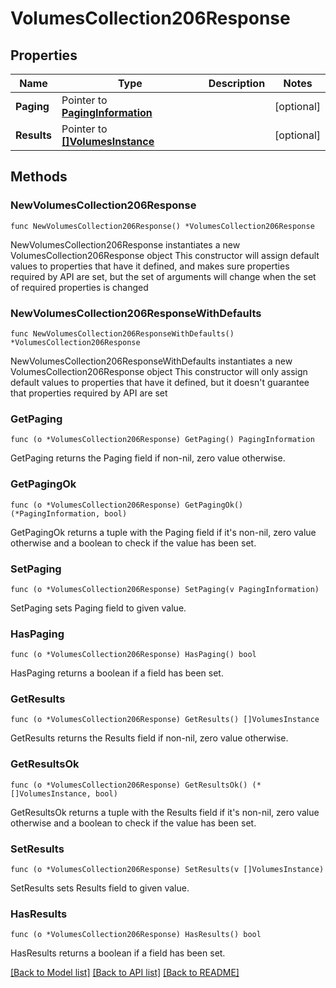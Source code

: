 # VolumesCollection206Response

## Properties

Name | Type | Description | Notes
------------ | ------------- | ------------- | -------------
**Paging** | Pointer to [**PagingInformation**](PagingInformation.md) |  | [optional] 
**Results** | Pointer to [**[]VolumesInstance**](VolumesInstance.md) |  | [optional] 

## Methods

### NewVolumesCollection206Response

`func NewVolumesCollection206Response() *VolumesCollection206Response`

NewVolumesCollection206Response instantiates a new VolumesCollection206Response object
This constructor will assign default values to properties that have it defined,
and makes sure properties required by API are set, but the set of arguments
will change when the set of required properties is changed

### NewVolumesCollection206ResponseWithDefaults

`func NewVolumesCollection206ResponseWithDefaults() *VolumesCollection206Response`

NewVolumesCollection206ResponseWithDefaults instantiates a new VolumesCollection206Response object
This constructor will only assign default values to properties that have it defined,
but it doesn't guarantee that properties required by API are set

### GetPaging

`func (o *VolumesCollection206Response) GetPaging() PagingInformation`

GetPaging returns the Paging field if non-nil, zero value otherwise.

### GetPagingOk

`func (o *VolumesCollection206Response) GetPagingOk() (*PagingInformation, bool)`

GetPagingOk returns a tuple with the Paging field if it's non-nil, zero value otherwise
and a boolean to check if the value has been set.

### SetPaging

`func (o *VolumesCollection206Response) SetPaging(v PagingInformation)`

SetPaging sets Paging field to given value.

### HasPaging

`func (o *VolumesCollection206Response) HasPaging() bool`

HasPaging returns a boolean if a field has been set.

### GetResults

`func (o *VolumesCollection206Response) GetResults() []VolumesInstance`

GetResults returns the Results field if non-nil, zero value otherwise.

### GetResultsOk

`func (o *VolumesCollection206Response) GetResultsOk() (*[]VolumesInstance, bool)`

GetResultsOk returns a tuple with the Results field if it's non-nil, zero value otherwise
and a boolean to check if the value has been set.

### SetResults

`func (o *VolumesCollection206Response) SetResults(v []VolumesInstance)`

SetResults sets Results field to given value.

### HasResults

`func (o *VolumesCollection206Response) HasResults() bool`

HasResults returns a boolean if a field has been set.


[[Back to Model list]](../README.md#documentation-for-models) [[Back to API list]](../README.md#documentation-for-api-endpoints) [[Back to README]](../README.md)


